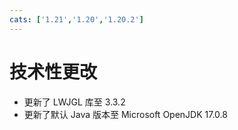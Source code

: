 ```yaml
---
cats: ['1.21','1.20','1.20.2']
---
```

# 技术性更改
* 更新了 LWJGL 库至 3.3.2
* 更新了默认 Java 版本至 Microsoft OpenJDK 17.0.8 
